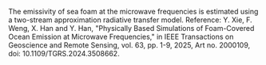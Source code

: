 The emissivity of sea foam at the microwave frequencies is estimated using a two-stream approximation radiative transfer model. Reference: Y. Xie, F. Weng, X. Han and Y. Han, "Physically Based Simulations of Foam-Covered Ocean Emission at Microwave Frequencies," in IEEE Transactions on Geoscience and Remote Sensing, vol. 63, pp. 1-9, 2025, Art no. 2000109, doi: 10.1109/TGRS.2024.3508662.
